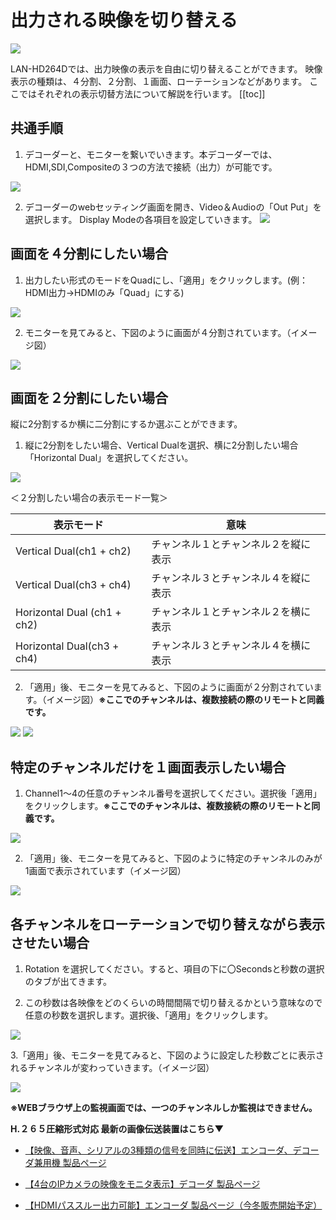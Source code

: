 # 出力される映像を切り替える

![](./images/decoder-output-change/000.jpg)

LAN-HD264Dでは、出力映像の表示を自由に切り替えることができます。
映像表示の種類は、４分割、２分割、１画面、ローテーションなどがあります。
ここではそれぞれの表示切替方法について解説を行います。
[[toc]]

## 共通手順

1. デコーダーと、モニターを繋いでいきます。本デコーダーでは、HDMI,SDI,Compositeの３つの方法で接続（出力）が可能です。

![](./images/decoder-output-change/01.jpg)

2. デコーダーのwebセッティング画面を開き、Video＆Audioの「Out Put」を選択します。
Display Modeの各項目を設定していきます。
![](./images/decoder-output-change/02.jpg)


## 画面を４分割にしたい場合

1. 出力したい形式のモードをQuadにし、「適用」をクリックします。(例：HDMI出力→HDMIのみ「Quad」にする)

![](./images/decoder-output-change/03.jpg)

2. モニターを見てみると、下図のように画面が４分割されています。（イメージ図）

![](./images/decoder-output-change/04.jpg)

## 画面を２分割にしたい場合
縦に2分割するか横に二分割にするか選ぶことができます。

1. 縦に2分割をしたい場合、Vertical Dualを選択、横に2分割したい場合「Horizontal Dual」を選択してください。

![](./images/decoder-output-change/05.jpg)

＜２分割したい場合の表示モード一覧＞

|  表示モード   |  意味   |
| ---- | ---- |
|  Vertical Dual(ch1 + ch2)   |  チャンネル１とチャンネル２を縦に表示  |
|  Vertical Dual(ch3 + ch4)   |  チャンネル３とチャンネル４を縦に表示  |
|  Horizontal Dual (ch1 + ch2)   |  チャンネル１とチャンネル２を横に表示  |
|  Horizontal Dual(ch3 + ch4)   |  チャンネル３とチャンネル４を横に表示  |

2. 「適用」後、モニターを見てみると、下図のように画面が２分割されています。（イメージ図）**※ここでのチャンネルは、複数接続の際のリモートと同義です。** 

![](./images/decoder-output-change/06.jpg)
![](./images/decoder-output-change/07.jpg)

## 特定のチャンネルだけを１画面表示したい場合

1. Channel1〜4の任意のチャンネル番号を選択してください。選択後「適用」をクリックします。**※ここでのチャンネルは、複数接続の際のリモートと同義です。**

![](./images/decoder-output-change/08.jpg)


2. 「適用」後、モニターを見てみると、下図のように特定のチャンネルのみが1画面で表示されています（イメージ図）

![](./images/decoder-output-change/11.jpg)



## 各チャンネルをローテーションで切り替えながら表示させたい場合

1. Rotation を選択してください。すると、項目の下に〇Secondsと秒数の選択のタブが出てきます。

2. この秒数は各映像をどのくらいの時間間隔で切り替えるかという意味なので任意の秒数を選択します。選択後、「適用」をクリックします。



![](./images/decoder-output-change/10.jpg)

3.「適用」後、モニターを見てみると、下図のように設定した秒数ごとに表示されるチャンネルが変わっていきます。（イメージ図）

![](./images/decoder-output-change/09.jpg)

**※WEBブラウザ上の監視画面では、一つのチャンネルしか監視はできません。**


**H.２６５圧縮形式対応 最新の画像伝送装置はこちら▼**
- [【映像、音声、シリアルの3種類の信号を同時に伝送】エンコーダ、デコーダ兼用機 製品ページ](https://isecj.jp/transfer/lan-uhd265ed)

- [【4台のIPカメラの映像をモニタ表示】デコーダ 製品ページ](https://isecj.jp/transfer/lan-uhd265d-1)

- [【HDMIパススルー出力可能】エンコーダ 製品ページ（今冬販売開始予定）]()